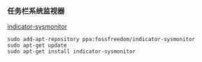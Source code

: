 ### 任务栏系统监视器

[indicator-sysmonitor](https://github.com/fossfreedom/indicator-sysmonitor) 

```shell
sudo add-apt-repository ppa:fossfreedom/indicator-sysmonitor
sudo apt-get update
sudo apt-get install indicator-sysmonitor
```

